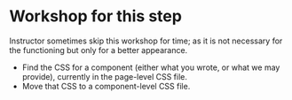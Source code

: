 # Workshop for this step

Instructor sometimes skip this workshop for time; as it is not
necessary for the functioning but only for a better appearance.

- Find the CSS for a component (either what you wrote, or what we may
  provide), currently in the page-level CSS file.
- Move that CSS to a component-level CSS file.
